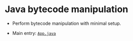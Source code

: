 # Java bytecode manipulation

- Perform bytecode manipulation with minimal setup.

- Main entry: [`App.java`](./src/main/java/io/github/ichisadashioko/App.java)